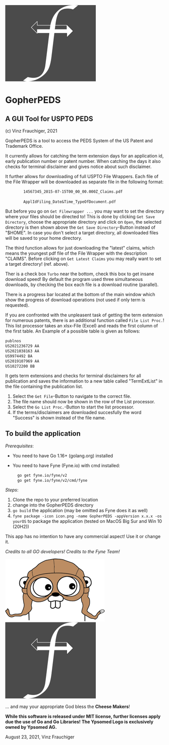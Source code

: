 ![VinzF](https://github.com/vfrauchiger/GopherPEDS/blob/master/fyne.png)

# GopherPEDS

## A GUI Tool for USPTO PEDS

(c) Vinz Frauchiger, 2021

GopherPEDS is a tool to access the PEDS System of the US Patent and Trademark Office.

It currently allows for catching the term extension days for an application id,
early publication number or patent number. When catching the days it also checks for
terminal disclaimer and gives notice about such disclaimer.

It further allows for downloading of full USPTO File Wrappers. Each file of the File
Wrapper will be downloaded as separate file in the following format:

            14567345_2015-07-15T00_00_00.000Z_Claims.pdf

            ApplIdFiling_Date&Time_TypeOfDocument.pdf

But before you go on ```Get Filewrapper ...``` you may want to set the directory where your files
should be directed to! This is done by clicking ```Get Save Directory```, choose the appropriate
directory and click on ```Open```, the selected directory is then shown above the ```Get Save Directory```-Button
instead of "$HOME". In case you don't select a target directory, all downloaded files will be saved to your home directory.

The third function allows for just downloading the "latest" claims, which means the youngest pdf file of the File Wrapper with
the description "CLAIMS". Before clicking on ```Get Latest Claims``` you may really want to set a target directory! (ref. above).

Ther is a check box ```Turbo``` near the bottom, check this box to get insane download speed! By default the program used three simultaneous
downloads, by checking the box each file is a download routine (parallel).

There is a progress bar located at the bottom of the main window which show the progress of download operations (not used if only
term is requested).

If you are confronted with the unpleasent task of getting the term extension for numerous patents, there is an additional function called ```File List Proc.```! This list processor takes an xlsx-File (Excel) and reads the first column of the first table. An Example of a possible table is given as follows:

    publnos
    US2021236729 AA
    US2021038163 AA
    US9974492 BA
    US2019107969 AA
    US10272200 BB

It gets term extensions and checks for terminal disclaimers for all publication and saves the information to a new table called "TermExtList" in the file containing the publication list.

1. Select the ```Get File```-Button to navigate to the correct file.
2. The file name should now be shown in the row of the List processor.
3. Select the ```Go List Proc.```-Button to start the list processor.
4. If the terms/disclaimers are downloaded succesfully the word "Success" is shown instead of the file name.


## To build the application

_Prerequisites_:

- You need to have Go 1.16+ (golang.org) installed
- You need to have Fyne (Fyne.io) with cmd installed:

        go get fyne.io/fyne/v2
        go get fyne.io/fyne/v2/cmd/fyne

_Steps_:

1. Clone the repo to your preferred location
2. change into the GopherPEDS directory
3. ```go build``` the application (may be omitted as Fyne does it as well)
4. ```fyne package -icon icon.png -name GopherPEDS -appVersion x.x.x -os yourOS``` to package the application (tested on MacOS Big Sur and Win 10 (20H2))

This app has no intention to have any commercial aspect! Use it or change it.

*Credits to all GO developers! Credits to the Fyne Team!*

![Gopher](gopherli.png)  ![Fyne](fyne.png)

... and may your appropriate God bless the **Cheese Makers**!

**While this software is released under MIT license, further licenses apply due the use of Go and Go Libraries! The Ypsomed Logo is exclusively owned by Ypsomed AG.**

August 23, 2021, Vinz Frauchiger
